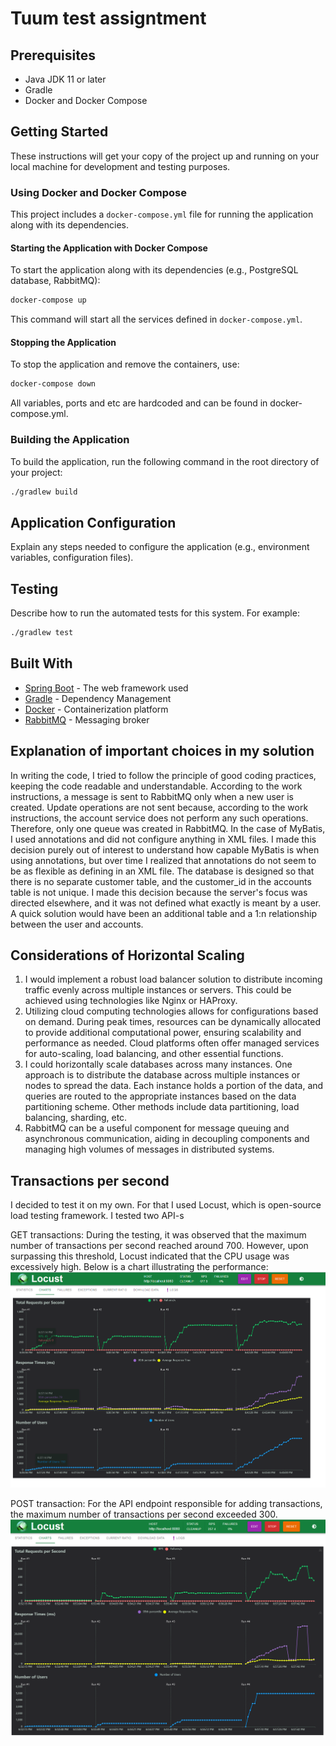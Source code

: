 
# Tuum test assigntment

## Prerequisites

- Java JDK 11 or later
- Gradle 
- Docker and Docker Compose

## Getting Started

These instructions will get your copy of the project up and running on your local machine for development and testing purposes.

### Using Docker and Docker Compose

This project includes a `docker-compose.yml` file for running the application along with its dependencies.

#### Starting the Application with Docker Compose

To start the application along with its dependencies (e.g., PostgreSQL database, RabbitMQ):

```sh
docker-compose up
```
This command will start all the services defined in `docker-compose.yml`.

#### Stopping the Application

To stop the application and remove the containers, use:

```sh
docker-compose down
```

All variables, ports and etc are hardcoded and can be found in docker-compose.yml.

### Building the Application

To build the application, run the following command in the root directory of your project:

```sh
./gradlew build
```

## Application Configuration

Explain any steps needed to configure the application (e.g., environment variables, configuration files).

## Testing

Describe how to run the automated tests for this system. For example:

```sh
./gradlew test
```

## Built With

- [Spring Boot](https://spring.io/projects/spring-boot) - The web framework used
- [Gradle](https://gradle.org/) - Dependency Management
- [Docker](https://www.docker.com/) - Containerization platform
- [RabbitMQ](https://www.rabbitmq.com/) - Messaging broker

## Explanation of important choices in my solution
In writing the code, I tried to follow the principle of good coding practices, keeping the code readable and understandable. According to the work instructions, a message is sent to RabbitMQ only when a new user is created. Update operations are not sent because, according to the work instructions, the account service does not perform any such operations. Therefore, only one queue was created in RabbitMQ. In the case of MyBatis, I used annotations and did not configure anything in XML files. I made this decision purely out of interest to understand how capable MyBatis is when using annotations, but over time I realized that annotations do not seem to be as flexible as defining in an XML file. The database is designed so that there is no separate customer table, and the customer_id in the accounts table is not unique. I made this decision because the server's focus was directed elsewhere, and it was not defined what exactly is meant by a user. A quick solution would have been an additional table and a 1:n relationship between the user and accounts.

## Considerations of Horizontal Scaling
1. I would implement a robust load balancer solution to distribute incoming traffic evenly across multiple instances or servers. This could be achieved using technologies like Nginx or HAProxy.
2. Utilizing cloud computing technologies allows for configurations based on demand. During peak times, resources can be dynamically allocated to provide additional computational power, ensuring scalability and performance as needed. Cloud platforms often offer managed services for auto-scaling, load balancing, and other essential functions.
3. I could horizontally scale databases across many instances. One approach is to distribute the database across multiple instances or nodes to spread the data. Each instance holds a portion of the data, and queries are routed to the appropriate instances based on the data partitioning scheme. Other methods include data partitioning, load balancing, sharding, etc.
4. RabbitMQ can be a useful component for message queuing and asynchronous communication, aiding in decoupling components and managing high volumes of messages in distributed systems.

## Transactions per second
I decided to test it on my own. For that I used Locust, which is open-source load testing framework. I tested two API-s

GET transactions: During the testing, it was observed that the maximum number of transactions per second reached around 700. However, upon surpassing this threshold, Locust indicated that the CPU usage was excessively high. Below is a chart illustrating the performance:
![alt text](images/getTransactions.PNG)

POST transaction: For the API endpoint responsible for adding transactions, the maximum number of transactions per second exceeded 300.
![alt text](images/addTransactions.PNG)
